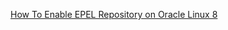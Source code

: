 [How To Enable EPEL Repository on Oracle Linux 8](https://techviewleo.com/how-to-enable-epel-repository-on-oracle-linux/)